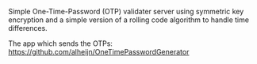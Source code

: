 Simple One-Time-Password (OTP) validater server using symmetric key encryption and a simple version of a rolling code algorithm to handle time differences.

The app which sends the OTPs: https://github.com/alheijn/OneTimePasswordGenerator
